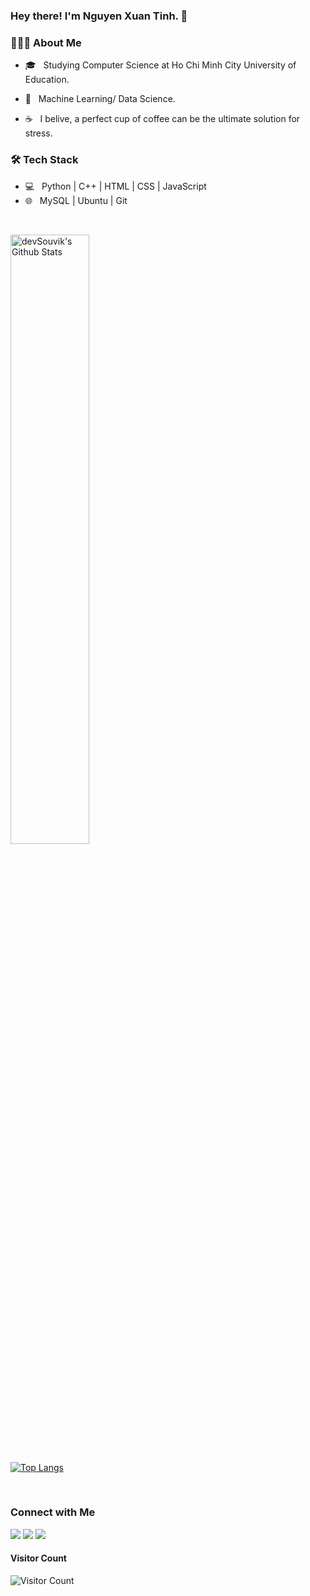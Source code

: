 ### Hey there! I'm Nguyen Xuan Tinh.  👋
<!-- <img align="right" alt="GIF" src="https://raw.githubusercontent.com/xngtinh/xngtinh/master/image/pf.gif" /> -->



<h3> 👨🏻‍💻 About Me </h3>

<!-- - 🔭 &nbsp; Currently working with a company and improving my Flutter skills 
- 🤔 &nbsp; Exploring new technologies and quick hacks and making boring stuffs automated. -->
- 🎓 &nbsp; Studying Computer Science at Ho Chi Minh City University of Education.

- 💼 &nbsp; Machine Learning/ Data Science.
<!-- - 🌱 &nbsp; InfoSec Enthusiast. 
- ✍️ &nbsp; Watching Anime and trying out latest design trends as hobbies/side hustles. -->
- ☕ &nbsp; I belive, a perfect cup of coffee can be the ultimate solution for stress. 

<h3>🛠 Tech Stack</h3>

- 💻 &nbsp; Python | C++ | HTML | CSS | JavaScript 
- 🌐 &nbsp; MySQL | Ubuntu | Git
<!-- - 🔧 &nbsp; Android Studio | PyCharm | Visual Studio code | Eclipse | Git
- 🖥 &nbsp; Adobe Xd | Adobe Illustrator | Adobe Photoshop | OpenShot -->

<br>

<!-- ![xngtinh's Github Stats](https://github-readme-stats.vercel.app/api?username=xngtinh&show_icons=true&title_color=fff&icon_color=79ff97&text_color=9f9f9f&bg_color=151515) -->



<p>
 <img width="50%" src="https://github-readme-stats.vercel.app/api?username=xngtinh&include_all_commits=true&count_private=true&show_icons=true&line_height=20&title_color=7A7ADB&icon_color=2234AE&text_color=D3D3D3&bg_color=0,000000,130F40" alt="devSouvik's Github Stats">


 [![Top Langs](https://github-readme-stats.vercel.app/api/top-langs/?username=xngtinh&layout=compact&text_color=daf7dc&bg_color=151515)](https://github.com/xngtinh/github-readme-stats)
</p>
<br>

<h3>Connect with Me </h3>
<p align = "center">

<!-- [<img src="https://img.shields.io/badge/kaggle-%2312100E.svg?&style=for-the-badge&logo=kaggle&logoColor=white&color=blue" />]() -->
[<img src ="https://img.shields.io/badge/github-%23.svg?&style=for-the-badge&logo=www&logoColor=white%22&color=black"/>](https://github.com/xngtinh)
[<img src="https://img.shields.io/badge/linkedin-%2312100E.svg?&style=for-the-badge&logo=linkedin&logoColor=white&color=9cf"/>](https://www.linkedin.com/in/xngtinh/)
[<img src="https://img.shields.io/badge/facebook-%2312100E.svg?&style=for-the-badge&logo=facebook&logoColor=white&color=informational"/>](https://www.facebook.com/xngtinh/)
 <!--  &nbsp; <a href="mailto:xngtinh@gmail.com" target="_blank" rel="noopener noreferrer"><img src="https://img.icons8.com/plasticine/100/000000/gmail.png"  width="50" /></a> -->
</p>

<!-- addded on 3rd May 2021 -->

#### **Visitor Count**
 ![Visitor Count](https://profile-counter.glitch.me/{xngtinh}/count.svg)
